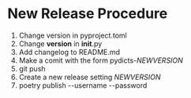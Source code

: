 # New Release Procedure
  1. Change version in pyproject.toml
  2. Change __version__ in __init__.py
  3. Add changelog to README.md
  4. Make a comit with the form pydicts-$NEWVERSION$
  5. git push
  6. Create a new release setting $NEWVERSION$
  7. poetry publish --username --password

